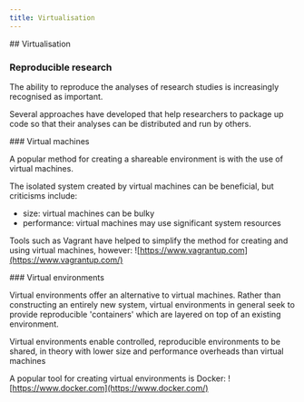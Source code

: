 ```yaml
---
title: Virtualisation
---
```


## Virtualisation

### Reproducible research

The ability to reproduce the analyses of research studies is increasingly recognised as important.

Several approaches have developed that help researchers to package up code so that their analyses can be distributed and run by others.

### Virtual machines

A popular method for creating a shareable environment is with the use of virtual machines. 

The isolated system created by virtual machines can be beneficial, but criticisms include:

- size: virtual machines can be bulky
- performance: virtual machines may use significant system resources

Tools such as Vagrant have helped to simplify the method for creating and using virtual machines, however: ![https://www.vagrantup.com](https://www.vagrantup.com/)

### Virtual environments

Virtual environments offer an alternative to virtual machines. Rather than constructing an entirely new system, virtual environments in general seek to 
provide reproducible 'containers' which are layered on top of an existing environment.

Virtual environments enable controlled, reproducible environments to be shared, in theory with lower size and performance overheads than virtual machines

A popular tool for creating virtual environments is Docker:
![https://www.docker.com](https://www.docker.com/)

<!-- 
https://github.com/idekerlab/cyREST/wiki/Docker-and-Data-Analysis
http://arxiv.org/pdf/1410.0846v1.pdf
-->


